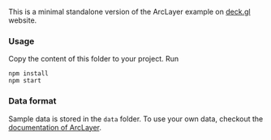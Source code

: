This is a minimal standalone version of the ArcLayer example
on [deck.gl](http://deck.gl) website.

### Usage
Copy the content of this folder to your project. Run
```
npm install
npm start
```

### Data format
Sample data is stored in the `data` folder. To use your own data, checkout
the [documentation of ArcLayer](../../docs/layers/arc-layer.md).

